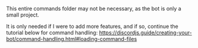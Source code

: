 This entire commands folder may not be necessary, as the bot is only a small project.

It is only needed if I were to add more features, and if so, continue the tutorial below for command handling:
https://discordjs.guide/creating-your-bot/command-handling.html#loading-command-files